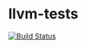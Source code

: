 # llvm-tests
[![Build Status](https://travis-ci.org/tom-code/llvm-tests.svg?branch=master)](https://travis-ci.org/tom-code/llvm-tests)
